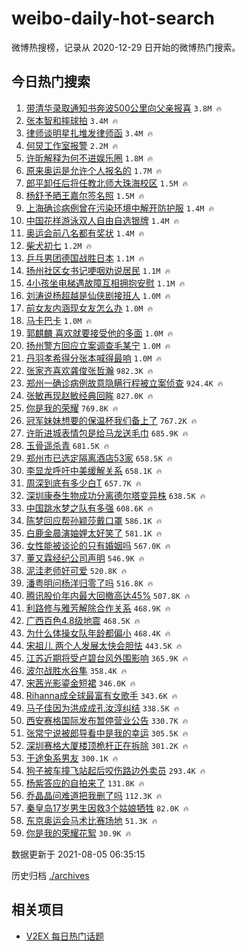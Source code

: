 # weibo-daily-hot-search

微博热搜榜，记录从 2020-12-29 日开始的微博热门搜索。

## 今日热门搜索

<!-- BEGIN -->

1. [带清华录取通知书奔波500公里向父亲报喜](https://s.weibo.com/weibo?q=%E5%B8%A6%E6%B8%85%E5%8D%8E%E5%BD%95%E5%8F%96%E9%80%9A%E7%9F%A5%E4%B9%A6%E5%A5%94%E6%B3%A2500%E5%85%AC%E9%87%8C%E5%90%91%E7%88%B6%E4%BA%B2%E6%8A%A5%E5%96%9C&Refer=top) `3.8M 🔥`
1. [张本智和摔球拍](https://s.weibo.com/weibo?q=%23%E5%BC%A0%E6%9C%AC%E6%99%BA%E5%92%8C%E6%91%94%E7%90%83%E6%8B%8D%23&Refer=top) `3.4M 🔥`
1. [律师谈明星扎堆发律师函](https://s.weibo.com/weibo?q=%23%E5%BE%8B%E5%B8%88%E8%B0%88%E6%98%8E%E6%98%9F%E6%89%8E%E5%A0%86%E5%8F%91%E5%BE%8B%E5%B8%88%E5%87%BD%23&Refer=top) `3.4M 🔥`
1. [何炅工作室报警](https://s.weibo.com/weibo?q=%23%E4%BD%95%E7%82%85%E5%B7%A5%E4%BD%9C%E5%AE%A4%E6%8A%A5%E8%AD%A6%23&Refer=top) `2.2M 🔥`
1. [许昕解释为何不进娱乐圈](https://s.weibo.com/weibo?q=%23%E8%AE%B8%E6%98%95%E8%A7%A3%E9%87%8A%E4%B8%BA%E4%BD%95%E4%B8%8D%E8%BF%9B%E5%A8%B1%E4%B9%90%E5%9C%88%23&Refer=top) `1.8M 🔥`
1. [原来奥运是允许个人报名的](https://s.weibo.com/weibo?q=%23%E5%8E%9F%E6%9D%A5%E5%A5%A5%E8%BF%90%E6%98%AF%E5%85%81%E8%AE%B8%E4%B8%AA%E4%BA%BA%E6%8A%A5%E5%90%8D%E7%9A%84%23&Refer=top) `1.7M 🔥`
1. [郎平卸任后将任教北师大珠海校区](https://s.weibo.com/weibo?q=%23%E9%83%8E%E5%B9%B3%E5%8D%B8%E4%BB%BB%E5%90%8E%E5%B0%86%E4%BB%BB%E6%95%99%E5%8C%97%E5%B8%88%E5%A4%A7%E7%8F%A0%E6%B5%B7%E6%A0%A1%E5%8C%BA%23&Refer=top) `1.5M 🔥`
1. [杨舒予晒王嘉尔签名照](https://s.weibo.com/weibo?q=%23%E6%9D%A8%E8%88%92%E4%BA%88%E6%99%92%E7%8E%8B%E5%98%89%E5%B0%94%E7%AD%BE%E5%90%8D%E7%85%A7%23&Refer=top) `1.5M 🔥`
1. [上海确诊病例曾在污染环境中解开防护服](https://s.weibo.com/weibo?q=%23%E4%B8%8A%E6%B5%B7%E7%A1%AE%E8%AF%8A%E7%97%85%E4%BE%8B%E6%9B%BE%E5%9C%A8%E6%B1%A1%E6%9F%93%E7%8E%AF%E5%A2%83%E4%B8%AD%E8%A7%A3%E5%BC%80%E9%98%B2%E6%8A%A4%E6%9C%8D%23&Refer=top) `1.4M 🔥`
1. [中国花样游泳双人自由自选银牌](https://s.weibo.com/weibo?q=%23%E4%B8%AD%E5%9B%BD%E8%8A%B1%E6%A0%B7%E6%B8%B8%E6%B3%B3%E5%8F%8C%E4%BA%BA%E8%87%AA%E7%94%B1%E8%87%AA%E9%80%89%E9%93%B6%E7%89%8C%23&Refer=top) `1.4M 🔥`
1. [奥运会前八名都有奖状](https://s.weibo.com/weibo?q=%23%E5%A5%A5%E8%BF%90%E4%BC%9A%E5%89%8D%E5%85%AB%E5%90%8D%E9%83%BD%E6%9C%89%E5%A5%96%E7%8A%B6%23&Refer=top) `1.4M 🔥`
1. [柴犬初七](https://s.weibo.com/weibo?q=%23%E6%9F%B4%E7%8A%AC%E5%88%9D%E4%B8%83%23&Refer=top) `1.2M 🔥`
1. [乒乓男团德国战胜日本](https://s.weibo.com/weibo?q=%23%E4%B9%92%E4%B9%93%E7%94%B7%E5%9B%A2%E5%BE%B7%E5%9B%BD%E6%88%98%E8%83%9C%E6%97%A5%E6%9C%AC%23&Refer=top) `1.1M 🔥`
1. [扬州社区女书记哽咽劝说居民](https://s.weibo.com/weibo?q=%23%E6%89%AC%E5%B7%9E%E7%A4%BE%E5%8C%BA%E5%A5%B3%E4%B9%A6%E8%AE%B0%E5%93%BD%E5%92%BD%E5%8A%9D%E8%AF%B4%E5%B1%85%E6%B0%91%23&Refer=top) `1.1M 🔥`
1. [4小孩坐电梯遇故障互相拥抱安慰](https://s.weibo.com/weibo?q=%234%E5%B0%8F%E5%AD%A9%E5%9D%90%E7%94%B5%E6%A2%AF%E9%81%87%E6%95%85%E9%9A%9C%E4%BA%92%E7%9B%B8%E6%8B%A5%E6%8A%B1%E5%AE%89%E6%85%B0%23&Refer=top) `1.1M 🔥`
1. [刘涛说杨超越是仙侠剧接班人](https://s.weibo.com/weibo?q=%23%E5%88%98%E6%B6%9B%E8%AF%B4%E6%9D%A8%E8%B6%85%E8%B6%8A%E6%98%AF%E4%BB%99%E4%BE%A0%E5%89%A7%E6%8E%A5%E7%8F%AD%E4%BA%BA%23&Refer=top) `1.0M 🔥`
1. [前女友内涵现女友怎么办](https://s.weibo.com/weibo?q=%23%E5%89%8D%E5%A5%B3%E5%8F%8B%E5%86%85%E6%B6%B5%E7%8E%B0%E5%A5%B3%E5%8F%8B%E6%80%8E%E4%B9%88%E5%8A%9E%23&Refer=top) `1.0M 🔥`
1. [马卡巴卡](https://s.weibo.com/weibo?q=%23%E9%A9%AC%E5%8D%A1%E5%B7%B4%E5%8D%A1%23&Refer=top) `1.0M 🔥`
1. [郭麒麟 喜欢就要接受他的多面](https://s.weibo.com/weibo?q=%E9%83%AD%E9%BA%92%E9%BA%9F%20%E5%96%9C%E6%AC%A2%E5%B0%B1%E8%A6%81%E6%8E%A5%E5%8F%97%E4%BB%96%E7%9A%84%E5%A4%9A%E9%9D%A2&Refer=top) `1.0M 🔥`
1. [扬州警方回应立案调查毛某宁](https://s.weibo.com/weibo?q=%23%E6%89%AC%E5%B7%9E%E8%AD%A6%E6%96%B9%E5%9B%9E%E5%BA%94%E7%AB%8B%E6%A1%88%E8%B0%83%E6%9F%A5%E6%AF%9B%E6%9F%90%E5%AE%81%23&Refer=top) `1.0M 🔥`
1. [丹羽孝希得分张本喊得最响](https://s.weibo.com/weibo?q=%23%E4%B8%B9%E7%BE%BD%E5%AD%9D%E5%B8%8C%E5%BE%97%E5%88%86%E5%BC%A0%E6%9C%AC%E5%96%8A%E5%BE%97%E6%9C%80%E5%93%8D%23&Refer=top) `1.0M 🔥`
1. [张家齐喜欢龚俊张哲瀚](https://s.weibo.com/weibo?q=%23%E5%BC%A0%E5%AE%B6%E9%BD%90%E5%96%9C%E6%AC%A2%E9%BE%9A%E4%BF%8A%E5%BC%A0%E5%93%B2%E7%80%9A%23&Refer=top) `982.3K 🔥`
1. [郑州一确诊病例故意隐瞒行程被立案侦查](https://s.weibo.com/weibo?q=%23%E9%83%91%E5%B7%9E%E4%B8%80%E7%A1%AE%E8%AF%8A%E7%97%85%E4%BE%8B%E6%95%85%E6%84%8F%E9%9A%90%E7%9E%92%E8%A1%8C%E7%A8%8B%E8%A2%AB%E7%AB%8B%E6%A1%88%E4%BE%A6%E6%9F%A5%23&Refer=top) `924.4K 🔥`
1. [张敏再现赵敏经典回眸](https://s.weibo.com/weibo?q=%23%E5%BC%A0%E6%95%8F%E5%86%8D%E7%8E%B0%E8%B5%B5%E6%95%8F%E7%BB%8F%E5%85%B8%E5%9B%9E%E7%9C%B8%23&Refer=top) `827.0K 🔥`
1. [你是我的荣耀](https://s.weibo.com/weibo?q=%E4%BD%A0%E6%98%AF%E6%88%91%E7%9A%84%E8%8D%A3%E8%80%80&Refer=top) `769.8K 🔥`
1. [冠军妹妹想要的保温杯我们备上了](https://s.weibo.com/weibo?q=%23%E5%86%A0%E5%86%9B%E5%A6%B9%E5%A6%B9%E6%83%B3%E8%A6%81%E7%9A%84%E4%BF%9D%E6%B8%A9%E6%9D%AF%E6%88%91%E4%BB%AC%E5%A4%87%E4%B8%8A%E4%BA%86%23&Refer=top) `767.2K 🔥`
1. [许昕进城表情包是给马龙送毛巾](https://s.weibo.com/weibo?q=%23%E8%AE%B8%E6%98%95%E8%BF%9B%E5%9F%8E%E8%A1%A8%E6%83%85%E5%8C%85%E6%98%AF%E7%BB%99%E9%A9%AC%E9%BE%99%E9%80%81%E6%AF%9B%E5%B7%BE%23&Refer=top) `685.9K 🔥`
1. [玉骨遥杀青](https://s.weibo.com/weibo?q=%23%E7%8E%89%E9%AA%A8%E9%81%A5%E6%9D%80%E9%9D%92%23&Refer=top) `681.5K 🔥`
1. [郑州市已选定隔离酒店53家](https://s.weibo.com/weibo?q=%23%E9%83%91%E5%B7%9E%E5%B8%82%E5%B7%B2%E9%80%89%E5%AE%9A%E9%9A%94%E7%A6%BB%E9%85%92%E5%BA%9753%E5%AE%B6%23&Refer=top) `658.5K 🔥`
1. [李显龙呼吁中美缓解关系](https://s.weibo.com/weibo?q=%23%E6%9D%8E%E6%98%BE%E9%BE%99%E5%91%BC%E5%90%81%E4%B8%AD%E7%BE%8E%E7%BC%93%E8%A7%A3%E5%85%B3%E7%B3%BB%23&Refer=top) `658.1K 🔥`
1. [周深到底有多少白T](https://s.weibo.com/weibo?q=%23%E5%91%A8%E6%B7%B1%E5%88%B0%E5%BA%95%E6%9C%89%E5%A4%9A%E5%B0%91%E7%99%BDT%23&Refer=top) `657.7K 🔥`
1. [深圳康泰生物成功分离德尔塔变异株](https://s.weibo.com/weibo?q=%23%E6%B7%B1%E5%9C%B3%E5%BA%B7%E6%B3%B0%E7%94%9F%E7%89%A9%E6%88%90%E5%8A%9F%E5%88%86%E7%A6%BB%E5%BE%B7%E5%B0%94%E5%A1%94%E5%8F%98%E5%BC%82%E6%A0%AA%23&Refer=top) `638.5K 🔥`
1. [中国跳水梦之队有多强](https://s.weibo.com/weibo?q=%23%E4%B8%AD%E5%9B%BD%E8%B7%B3%E6%B0%B4%E6%A2%A6%E4%B9%8B%E9%98%9F%E6%9C%89%E5%A4%9A%E5%BC%BA%23&Refer=top) `608.6K 🔥`
1. [陈梦回应帮孙颖莎戴口罩](https://s.weibo.com/weibo?q=%23%E9%99%88%E6%A2%A6%E5%9B%9E%E5%BA%94%E5%B8%AE%E5%AD%99%E9%A2%96%E8%8E%8E%E6%88%B4%E5%8F%A3%E7%BD%A9%23&Refer=top) `586.1K 🔥`
1. [白鹿金晨演妯娌太好笑了](https://s.weibo.com/weibo?q=%23%E7%99%BD%E9%B9%BF%E9%87%91%E6%99%A8%E6%BC%94%E5%A6%AF%E5%A8%8C%E5%A4%AA%E5%A5%BD%E7%AC%91%E4%BA%86%23&Refer=top) `581.1K 🔥`
1. [女性能被谈论的只有婚姻吗](https://s.weibo.com/weibo?q=%23%E5%A5%B3%E6%80%A7%E8%83%BD%E8%A2%AB%E8%B0%88%E8%AE%BA%E7%9A%84%E5%8F%AA%E6%9C%89%E5%A9%9A%E5%A7%BB%E5%90%97%23&Refer=top) `567.0K 🔥`
1. [董又霖经纪公司声明](https://s.weibo.com/weibo?q=%23%E8%91%A3%E5%8F%88%E9%9C%96%E7%BB%8F%E7%BA%AA%E5%85%AC%E5%8F%B8%E5%A3%B0%E6%98%8E%23&Refer=top) `546.9K 🔥`
1. [泥洼老师好可爱](https://s.weibo.com/weibo?q=%23%E6%B3%A5%E6%B4%BC%E8%80%81%E5%B8%88%E5%A5%BD%E5%8F%AF%E7%88%B1%23&Refer=top) `520.8K 🔥`
1. [潘粤明问杨洋归零了吗](https://s.weibo.com/weibo?q=%23%E6%BD%98%E7%B2%A4%E6%98%8E%E9%97%AE%E6%9D%A8%E6%B4%8B%E5%BD%92%E9%9B%B6%E4%BA%86%E5%90%97%23&Refer=top) `516.8K 🔥`
1. [腾讯股价年内最大回撤高达45%](https://s.weibo.com/weibo?q=%23%E8%85%BE%E8%AE%AF%E8%82%A1%E4%BB%B7%E5%B9%B4%E5%86%85%E6%9C%80%E5%A4%A7%E5%9B%9E%E6%92%A4%E9%AB%98%E8%BE%BE45%25%23&Refer=top) `507.8K 🔥`
1. [利路修与雅芳解除合作关系](https://s.weibo.com/weibo?q=%23%E5%88%A9%E8%B7%AF%E4%BF%AE%E4%B8%8E%E9%9B%85%E8%8A%B3%E8%A7%A3%E9%99%A4%E5%90%88%E4%BD%9C%E5%85%B3%E7%B3%BB%23&Refer=top) `468.9K 🔥`
1. [广西百色4.8级地震](https://s.weibo.com/weibo?q=%23%E5%B9%BF%E8%A5%BF%E7%99%BE%E8%89%B24.8%E7%BA%A7%E5%9C%B0%E9%9C%87%23&Refer=top) `468.5K 🔥`
1. [为什么体操女队年龄都偏小](https://s.weibo.com/weibo?q=%23%E4%B8%BA%E4%BB%80%E4%B9%88%E4%BD%93%E6%93%8D%E5%A5%B3%E9%98%9F%E5%B9%B4%E9%BE%84%E9%83%BD%E5%81%8F%E5%B0%8F%23&Refer=top) `468.4K 🔥`
1. [宋祖儿 两个人发展太快会胆怯](https://s.weibo.com/weibo?q=%E5%AE%8B%E7%A5%96%E5%84%BF%20%E4%B8%A4%E4%B8%AA%E4%BA%BA%E5%8F%91%E5%B1%95%E5%A4%AA%E5%BF%AB%E4%BC%9A%E8%83%86%E6%80%AF&Refer=top) `443.5K 🔥`
1. [江苏近期将受卢碧台风外围影响](https://s.weibo.com/weibo?q=%23%E6%B1%9F%E8%8B%8F%E8%BF%91%E6%9C%9F%E5%B0%86%E5%8F%97%E5%8D%A2%E7%A2%A7%E5%8F%B0%E9%A3%8E%E5%A4%96%E5%9B%B4%E5%BD%B1%E5%93%8D%23&Refer=top) `365.9K 🔥`
1. [波尔战胜水谷隼](https://s.weibo.com/weibo?q=%23%E6%B3%A2%E5%B0%94%E6%88%98%E8%83%9C%E6%B0%B4%E8%B0%B7%E9%9A%BC%23&Refer=top) `358.4K 🔥`
1. [宋茜光影鎏金短裙](https://s.weibo.com/weibo?q=%23%E5%AE%8B%E8%8C%9C%E5%85%89%E5%BD%B1%E9%8E%8F%E9%87%91%E7%9F%AD%E8%A3%99%23&Refer=top) `346.0K 🔥`
1. [Rihanna成全球最富有女歌手](https://s.weibo.com/weibo?q=%23Rihanna%E6%88%90%E5%85%A8%E7%90%83%E6%9C%80%E5%AF%8C%E6%9C%89%E5%A5%B3%E6%AD%8C%E6%89%8B%23&Refer=top) `343.6K 🔥`
1. [马子佳因为洪成成孔汝淳纠结](https://s.weibo.com/weibo?q=%23%E9%A9%AC%E5%AD%90%E4%BD%B3%E5%9B%A0%E4%B8%BA%E6%B4%AA%E6%88%90%E6%88%90%E5%AD%94%E6%B1%9D%E6%B7%B3%E7%BA%A0%E7%BB%93%23&Refer=top) `338.5K 🔥`
1. [西安赛格国际发布暂停营业公告](https://s.weibo.com/weibo?q=%23%E8%A5%BF%E5%AE%89%E8%B5%9B%E6%A0%BC%E5%9B%BD%E9%99%85%E5%8F%91%E5%B8%83%E6%9A%82%E5%81%9C%E8%90%A5%E4%B8%9A%E5%85%AC%E5%91%8A%23&Refer=top) `330.7K 🔥`
1. [张常宁说被郎导看中是我的幸运](https://s.weibo.com/weibo?q=%23%E5%BC%A0%E5%B8%B8%E5%AE%81%E8%AF%B4%E8%A2%AB%E9%83%8E%E5%AF%BC%E7%9C%8B%E4%B8%AD%E6%98%AF%E6%88%91%E7%9A%84%E5%B9%B8%E8%BF%90%23&Refer=top) `305.5K 🔥`
1. [深圳赛格大厦楼顶桅杆正在拆除](https://s.weibo.com/weibo?q=%23%E6%B7%B1%E5%9C%B3%E8%B5%9B%E6%A0%BC%E5%A4%A7%E5%8E%A6%E6%A5%BC%E9%A1%B6%E6%A1%85%E6%9D%86%E6%AD%A3%E5%9C%A8%E6%8B%86%E9%99%A4%23&Refer=top) `301.2K 🔥`
1. [于途兔系男友](https://s.weibo.com/weibo?q=%23%E4%BA%8E%E9%80%94%E5%85%94%E7%B3%BB%E7%94%B7%E5%8F%8B%23&Refer=top) `300.1K 🔥`
1. [狗子被车撞飞站起后咬伤路边外卖员](https://s.weibo.com/weibo?q=%23%E7%8B%97%E5%AD%90%E8%A2%AB%E8%BD%A6%E6%92%9E%E9%A3%9E%E7%AB%99%E8%B5%B7%E5%90%8E%E5%92%AC%E4%BC%A4%E8%B7%AF%E8%BE%B9%E5%A4%96%E5%8D%96%E5%91%98%23&Refer=top) `293.4K 🔥`
1. [杨紫答应的自拍来了](https://s.weibo.com/weibo?q=%23%E6%9D%A8%E7%B4%AB%E7%AD%94%E5%BA%94%E7%9A%84%E8%87%AA%E6%8B%8D%E6%9D%A5%E4%BA%86%23&Refer=top) `131.8K 🔥`
1. [乔晶晶问难道把我删了吗](https://s.weibo.com/weibo?q=%23%E4%B9%94%E6%99%B6%E6%99%B6%E9%97%AE%E9%9A%BE%E9%81%93%E6%8A%8A%E6%88%91%E5%88%A0%E4%BA%86%E5%90%97%23&Refer=top) `112.3K 🔥`
1. [秦皇岛17岁男生因救3个姑娘牺牲](https://s.weibo.com/weibo?q=%23%E7%A7%A6%E7%9A%87%E5%B2%9B17%E5%B2%81%E7%94%B7%E7%94%9F%E5%9B%A0%E6%95%913%E4%B8%AA%E5%A7%91%E5%A8%98%E7%89%BA%E7%89%B2%23&Refer=top) `82.0K 🔥`
1. [东京奥运会马术比赛场地](https://s.weibo.com/weibo?q=%23%E4%B8%9C%E4%BA%AC%E5%A5%A5%E8%BF%90%E4%BC%9A%E9%A9%AC%E6%9C%AF%E6%AF%94%E8%B5%9B%E5%9C%BA%E5%9C%B0%23&Refer=top) `51.3K 🔥`
1. [你是我的荣耀花絮](https://s.weibo.com/weibo?q=%23%E4%BD%A0%E6%98%AF%E6%88%91%E7%9A%84%E8%8D%A3%E8%80%80%E8%8A%B1%E7%B5%AE%23&Refer=top) `30.9K 🔥`

数据更新于 2021-08-05 06:35:15

<!-- END -->

历史归档 [./archives](./archives)

## 相关项目

- [V2EX 每日热门话题](https://github.com/boojack/v2ex-daily-hot-topic)
